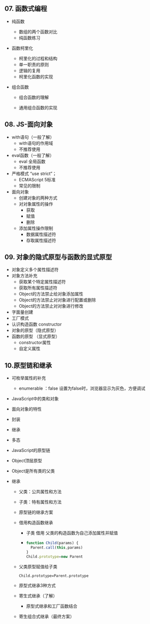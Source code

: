 ## 07. 函数式编程



- 纯函数
  - 数组的两个函数对比
  - 纯函数练习
  
- 函数柯里化
  - 柯里化的过程和结构
  - 单一职责的原则
  - 逻辑的复用
  - 柯里化函数的实现
  
- 组合函数

  - 组合函数的理解

  - 通用组合函数的实现
  
    

## 08. JS-面向对象

- with语句（一般了解）
  - with语句的作用域
  - 不推荐使用
- eval函数（一般了解）
  - eval 全局函数
  - 不推荐使用
- 严格模式 “use strict”；
  - ECMAScript 5标准
  - 常见的限制
- 面向对象
  - 创建对象的两种方式
  - 对对象属性的操作
    - 获取
    - 赋值
    - 删除
  - 添加属性操作限制
    - 数据属性描述符
    - 存取属性描述符

## 09. 对象的隐式原型与函数的显式原型

- 对象定义多个属性描述符
- 对象方法补充
  - 获取某个特定属性描述符
  - 获取所有属性描述符
  - Object的方法禁止给对象添加属性
  - Object的方法禁止对对象进行配置或删除
  - Object的方法禁止对对象进行修改
- 字面量创建
- 工厂模式
- 认识构造函数 constructor
- 对象的原型（隐式原型）
- 函数的原型 （显式原型）
  - constructor属性
  - 自定义属性


## 10.原型链和继承

- 可枚举属性的补充
  - enumerable ：false  设置为false时，浏览器显示为灰色，方便调试
  
- JavaScript中的类和对象

-  面向对象的特性
  - 封装 
  - 继承
  - 多态
  
- JavaScript的原型链

- Object顶层原型

- Object是所有类的父类

- 继承
  - 父类：公共属性和方法
  
  - 子类：特有属性和方法
  
  - 原型链的继承方案
  
  - 借用构造函数继承
    - 子类 借用 父类的构造函数为自己添加属性并赋值
  
    - ```js
      function Child(params) {
        Parent.call(this,params)
      }
      Child.prototype=new Parent
      ```
  
  - 父类原型赋值给子类
  
    ```JS
    Child.prototype=Parent.prototype
    ```
  
  - 原型式继承3种方式
  
  - 寄生式继承（了解）
  
    - 原型式继承和工厂函数结合
  
  - 寄生组合式继承（最终方案）

## 
